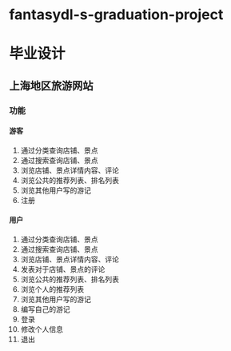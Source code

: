 # fantasydl-s-graduation-project

# 毕业设计

## 上海地区旅游网站

### 功能

#### 游客
1. 通过分类查询店铺、景点
2. 通过搜索查询店铺、景点
3. 浏览店铺、景点详情内容、评论
4. 浏览公共的推荐列表、排名列表
5. 浏览其他用户写的游记
6. 注册

#### 用户
1. 通过分类查询店铺、景点
2. 通过搜索查询店铺、景点
3. 浏览店铺、景点详情内容、评论
4. 发表对于店铺、景点的评论
5. 浏览公共的推荐列表、排名列表
6. 浏览个人的推荐列表
7. 浏览其他用户写的游记
8. 编写自己的游记
9. 登录
10. 修改个人信息
11. 退出
